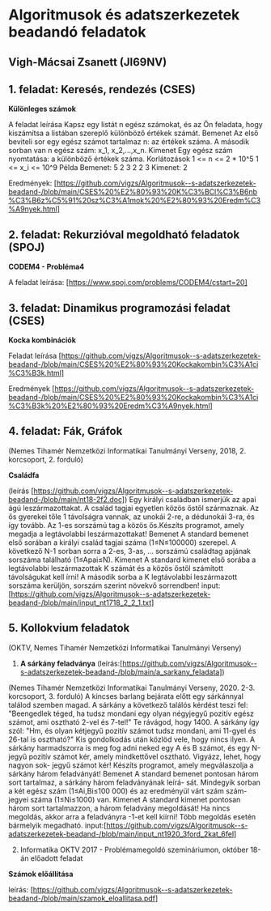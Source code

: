 # Algoritmusok és adatszerkezetek beadandó feladatok

## Vigh-Mácsai Zsanett (JI69NV)

## 1. feladat: Keresés, rendezés (CSES)
**Különleges számok** 

A feladat leírása
Kapsz egy listát n egész számokat, és az Ön feladata, hogy kiszámítsa a listában szereplő különböző értékek számát.
Bemenet
        Az első beviteli sor egy egész számot tartalmaz n: az értékek száma.
        A második sorban van n egész szám: x_1, x_2,...,x_n.
        Kimenet
        Egy egész szám nyomtatása: a különböző értékek száma. 
Korlátozások
1 <= n <= 2 * 10^5
1 <=  x_i <= 10^9
Példa
Bemenet:
5
2 3 2 2 3
Kimenet:
2

Eredmények: [https://github.com/vigzs/Algoritmusok--s-adatszerkezetek-beadand-/blob/main/CSES%20%E2%80%93%20K%C3%BCl%C3%B6nb%C3%B6z%C5%91%20sz%C3%A1mok%20%E2%80%93%20Eredm%C3%A9nyek.html]



## 2. feladat: Rekurzióval megoldható feladatok (SPOJ)
**CODEM4 - Probléma4**

A feladat leírása: [https://www.spoj.com/problems/CODEM4/cstart=20]


## 3. feladat: Dinamikus programozási feladat (CSES)
**Kocka kombinációk**

Feladat leírása [https://github.com/vigzs/Algoritmusok--s-adatszerkezetek-beadand-/blob/main/CSES%20%E2%80%93%20Kockakombin%C3%A1ci%C3%B3k.html]

Eredmények [https://github.com/vigzs/Algoritmusok--s-adatszerkezetek-beadand-/blob/main/CSES%20%E2%80%93%20Kockakombin%C3%A1ci%C3%B3k%20%E2%80%93%20Eredm%C3%A9nyek.html]


## 4. feladat: Fák, Gráfok 

(Nemes Tihamér Nemzetközi Informatikai Tanulmányi Verseny, 2018, 2. korcsoport, 2. forduló)

**Családfa** 

(leírás [https://github.com/vigzs/Algoritmusok--s-adatszerkezetek-beadand-/blob/main/nt18-2f2.doc])
Egy királyi családban ismerjük az apai ágú leszármazottakat. A család tagjai egyetlen közös őstől származnak. Az ős gyerekei tőle 1 távolságra vannak, az unokái 2-re, a dédunokái 3-ra, és így tovább. Az 1-es sorszámú tag a közös ős.Készíts programot, amely megadja a legtávolabbi leszármazottakat!
Bemenet
A standard bemenet első sorában a királyi család tagjai száma (1≤N≤100000) szerepel. A következő N-1 sorban sorra a 2-es, 3-as, … sorszámú családtag apjának sorszáma található (1≤Apai≤N).
Kimenet
A standard kimenet első sorába a legtávolabbi leszármazottak K számát és a közös őstől számított távolságukat kell írni! A második sorba a K legtávolabbi leszármazott sorszáma kerüljön, sorszám szerint növekvő sorrendben!
input: [https://github.com/vigzs/Algoritmusok--s-adatszerkezetek-beadand-/blob/main/input_nt1718_2_2_1.txt]



## 5. Kollokvium feladatok 
(OKTV, Nemes Tihamér Nemzetközi Informatikai Tanulmányi Verseny)

1. **A sárkány feladványa** (leírás:[https://github.com/vigzs/Algoritmusok--s-adatszerkezetek-beadand-/blob/main/a_sarkany_feladata]) 
    
(Nemes Tihamér Nemzetközi Informatikai Tanulmányi Verseny, 2020. 2-3. korcsoport, 3. forduló)
 A kincses barlang bejárata előtt egy sárkánnyal találod szemben magad. A sárkány a következő
találós kérdést teszi fel: "Beengedlek téged, ha tudsz mondani egy olyan négyjegyű pozitív egész
számot, ami osztható 2-vel és 7-tel!" Te rávágod, hogy 1400. A sárkány így szól: "Hm, és olyan
kétjegyű pozitív számot tudsz mondani, ami 11-gyel és 26-tal is osztható?" Kis gondolkodás után
közlöd vele, hogy nincs ilyen. A sárkány harmadszorra is meg fog adni neked egy A és B számot,
és egy N-jegyű pozitív számot kér, amely mindkettővel osztható. Vigyázz, lehet, hogy nagyon sok-
jegyű számot kér!
Készíts programot, amely megválaszolja a sárkány három feladványát!
Bemenet
A standard bemenet pontosan három sort tartalmaz, a sárkány három feladványának leírá-
sát. Mindegyik sorban a két egész szám (1≤Ai,Bi≤100 000) és az eredményül várt szám szám-
jegyei száma (1≤Ni≤1000) van.
Kimenet
A standard kimenet pontosan három sort tartalmazzon, a három feladvány megoldását!
Ha nincs megoldás, akkor arra a feladványra -1-et kell kiírni! Több megoldás esetén bármelyik
megadható. input:[https://github.com/vigzs/Algoritmusok--s-adatszerkezetek-beadand-/blob/main/input_nt1920_3ford_2kat_6fel]


2. Informatika OKTV 2017 - Problémamegoldó szemináriumon, október 18-án előadott feladat 

**Számok előállítása** 

leírás: [https://github.com/vigzs/Algoritmusok--s-adatszerkezetek-beadand-/blob/main/szamok_eloallitasa.pdf]


